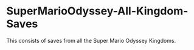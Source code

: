 # SuperMarioOdyssey-All-Kingdom-Saves
This consists of saves from all the Super Mario Odyssey Kingdoms.
